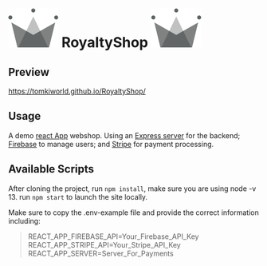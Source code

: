 # ![](https://github.com/TomKiWorld/RoyaltyShop/blob/master/src/assets/royalty-logo.svg?raw=true) RoyaltyShop ![](https://github.com/TomKiWorld/RoyaltyShop/blob/master/src/assets/royalty-logo.svg?raw=true)

## Preview
https://tomkiworld.github.io/RoyaltyShop/

## Usage
A demo [react App](https://github.com/facebook/create-react-app) webshop.
Using an [Express server](https://github.com/TomKiWorld/RoyaltyShopServer) for the backend; [Firebase](https://firebase.google.com/) to manage users; and [Stripe](https://stripe.com/) for payment processing.

## Available Scripts

After cloning the project, run `npm install`, make sure you are using node -v 13. run `npm start` to launch the site locally.

Make sure to copy the .env-example file and provide the correct information including:
> REACT_APP_FIREBASE_API=Your_Firebase_API_Key
REACT_APP_STRIPE_API=Your_Stripe_API_Key
REACT_APP_SERVER=Server_For_Payments

